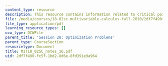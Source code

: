 ```yaml
---
content_type: resource
description: This resource contains information related to critical points.
file: /media/courses/18-02sc-multivariable-calculus-fall-2010/2df7f490fc5f1bd28d6e8fd391e9a964_MIT18_02SC_notes_16.pdf
file_type: application/pdf
learning_resource_types: []
ocw_type: OCWFile
parent_title: 'Session 28: Optimization Problems'
parent_type: CourseSection
resourcetype: Document
title: MIT18_02SC_notes_16.pdf
uid: 2df7f490-fc5f-1bd2-8d6e-8fd391e9a964
---
```

